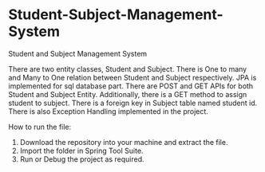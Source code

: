 # Student-Subject-Management-System
Student and Subject Management System

There are two entity classes, Student and Subject.
There is One to many and Many to One relation between Student and Subject respectively.
JPA is implemented for sql database part.
There are POST and GET APIs for both Student and Subject Entity.
Additionally, there is a GET method to assign student to subject.
There is a foreign key in Subject table named student id.
There is also Exception Handling implemented in the project.

How to run the file:
1. Download the repository into your machine and extract the file.
2. Import the folder in Spring Tool Suite.
3. Run or Debug the project as required.
